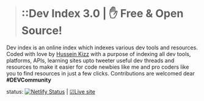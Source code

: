 > # ::Dev Index 3.0 | ✋ Free & Open Source!
Dev index is an online index which indexes various dev tools and resources. Coded with love by [Hussein Kizz](https://twitter.com/HusseinKizz) with a purpose of indexing all dev tools, platforms, APIs, learning sites upto tweeter useful dev threads and resources to make it easier for code newbies like me and pro coders like you to find resources in just a few clicks.
Contributions are welcomed dear  **#DEVCommunity** 

status: [![Netlify Status](https://api.netlify.com/api/v1/badges/48fbca97-e648-49ab-a815-79e1a2513c0a/deploy-status)](https://app.netlify.com/sites/devindex/deploys) |  [☑Live site](https:dev-index.netlify.app)
